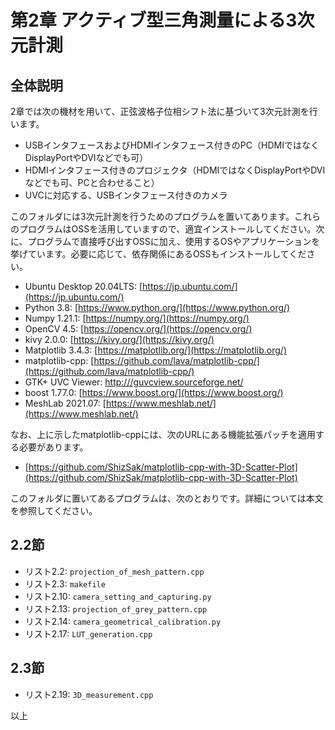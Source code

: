 # 第2章 アクティブ型三角測量による3次元計測
## 全体説明
2章では次の機材を用いて、正弦波格子位相シフト法に基づいて3次元計測を行います。
+ USBインタフェースおよびHDMIインタフェース付きのPC（HDMIではなくDisplayPortやDVIなどでも可）
+ HDMIインタフェース付きのプロジェクタ（HDMIではなくDisplayPortやDVIなどでも可、PCと合わせること）
+ UVCに対応する、USBインタフェース付きのカメラ

このフォルダには3次元計測を行うためのプログラムを置いてあります。これらのプログラムはOSSを活用していますので、適宜インストールしてください。次に、プログラムで直接呼び出すOSSに加え、使用するOSやアプリケーションを挙げています。必要に応じて、依存関係にあるOSSもインストールしてください。
+ Ubuntu Desktop 20.04LTS: [https://jp.ubuntu.com/](https://jp.ubuntu.com/)
+ Python 3.8: [https://www.python.org/](https://www.python.org/)
+ Numpy 1.21.1: [https://numpy.org/](https://numpy.org/)
+ OpenCV 4.5: [https://opencv.org/](https://opencv.org/)
+ kivy 2.0.0: [https://kivy.org/](https://kivy.org/)
+ Matplotlib 3.4.3: [https://matplotlib.org/](https://matplotlib.org/)
+ matplotlib-cpp: [https://github.com/lava/matplotlib-cpp/](https://github.com/lava/matplotlib-cpp/)
+ GTK+ UVC Viewer: [http:///guvcview.sourceforge.net/](http://guvcview.sourceforge.net/)
+ boost 1.77.0: [https://www.boost.org/](https://www.boost.org/)
+ MeshLab 2021.07: [https://www.meshlab.net/](https://www.meshlab.net/)

なお、上に示したmatplotlib-cppには、次のURLにある機能拡張パッチを適用する必要があります。
+ [https://github.com/ShizSak/matplotlib-cpp-with-3D-Scatter-Plot](https://github.com/ShizSak/matplotlib-cpp-with-3D-Scatter-Plot)

このフォルダに置いてあるプログラムは、次のとおりです。詳細については本文を参照してください。

## 2.2節
- リスト2.2: ```projection_of_mesh_pattern.cpp```
- リスト2.3: ```makefile```
- リスト2.10: ```camera_setting_and_capturing.py```
- リスト2.13: ```projection_of_grey_pattern.cpp```
- リスト2.14: ```camera_geometrical_calibration.py```
- リスト2.17: ```LUT_generation.cpp```

## 2.3節
- リスト2.19: ```3D_measurement.cpp```

以上
